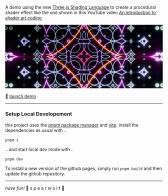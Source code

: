 A demo using the new [Three.js Shading Language](https://github.com/mrdoob/three.js/wiki/Three.js-Shading-Language) to create a procedural shader effect like the one shown in this YouTube video [An introduction to shader art coding](https://www.youtube.com/watch?v=f4s1h2YETNY)

![preview](./preview.png)

🚀 [launch demo](https://spearwolf.github.io/spw-twopoint5d-shadertoy/)

- - -

### Setup Local Developement

this project uses the [pnpm package manager](https://pnpm.io/) and [vite](https://vite.dev/).
install the dependencies as usual with ..
```shell
pnpm i
```

.. and start local dev mode with ..

```shell
pnpm dev
```

To install a new version of the github pages, simply run
`pnpm build` and then update the github repository.

- - -

_have fun!_
🦑 s p e a r w o l f 🐺
